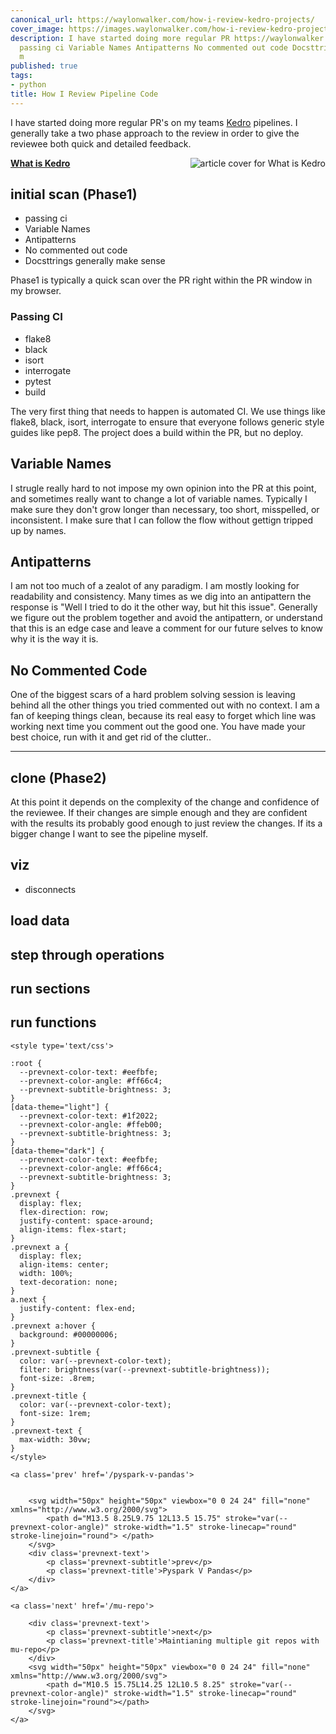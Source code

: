 ```yaml
---
canonical_url: https://waylonwalker.com/how-i-review-kedro-projects/
cover_image: https://images.waylonwalker.com/how-i-review-kedro-projects.png
description: I have started doing more regular PR https://waylonwalker.com/what-is-kedro
  passing ci Variable Names Antipatterns No commented out code Docsttrings generally
  m
published: true
tags:
- python
title: How I Review Pipeline Code
---
```


I have started doing more regular PR's on my teams [Kedro](https://waylonwalker.com/what-is-kedro) pipelines.  I generally take a two phase approach to the review in order to give the reviewee both quick and detailed feedback.



  <div class="onelinelink-wrapper">
      <a class="onelinelink" href="https://waylonwalker.com/what-is-kedro/">
          <img style="float: right;" align='right' src="https://images.waylonwalker.com/what-is-kedro-og_250x140.png" alt="article cover for 
 What is Kedro
"/>
          <p><strong>
 What is Kedro
</strong></p>
      </a>
  </div>


## initial scan (Phase1)

* passing ci
* Variable Names
* Antipatterns
* No commented out code
* Docsttrings generally make sense


Phase1 is typically a quick scan over the PR right within the PR window in my browser.  

### Passing CI

* flake8
* black
* isort
* interrogate
* pytest
* build

The very first thing that needs to happen is automated CI.  We use things like flake8, black, isort, interrogate to ensure that everyone follows generic style guides like pep8.  The project does a build within the PR, but no deploy.

## Variable Names

I strugle really hard to not impose my own opinion into the PR at this point, and sometimes really want to change a lot of variable names.  Typically I make sure they don't grow longer than necessary, too short, misspelled, or inconsistent.  I make sure that I can follow the flow without gettign tripped up by names.

## Antipatterns

I am not too much of a zealot of any paradigm.  I am mostly looking for readability and consistency.  Many times as we dig into an antipattern the response is "Well I tried to do it the other way, but hit this issue". Generally we figure out the problem together and avoid the antipattern, or understand that this is an edge case and leave a comment for our future selves to know why it is the way it is.

## No Commented Code

One of the biggest scars of a hard problem solving session is leaving behind all the other things you tried commented out with no context.  I am a fan of keeping things clean, because its real easy to forget which line was working next time you comment out the good one.  You have made your best choice, run with it and get rid of the clutter..


---

## clone (Phase2)

At this point it depends on the complexity of the change and confidence of the reviewee.  If their changes are simple enough and they are confident with the results its probably good enough to just review the changes.  If its a bigger change I want to see the pipeline myself.




## viz

* disconnects

## load data

## step through operations

## run sections

## run functions
<div class='prevnext'>

    <style type='text/css'>

    :root {
      --prevnext-color-text: #eefbfe;
      --prevnext-color-angle: #ff66c4;
      --prevnext-subtitle-brightness: 3;
    }
    [data-theme="light"] {
      --prevnext-color-text: #1f2022;
      --prevnext-color-angle: #ffeb00;
      --prevnext-subtitle-brightness: 3;
    }
    [data-theme="dark"] {
      --prevnext-color-text: #eefbfe;
      --prevnext-color-angle: #ff66c4;
      --prevnext-subtitle-brightness: 3;
    }
    .prevnext {
      display: flex;
      flex-direction: row;
      justify-content: space-around;
      align-items: flex-start;
    }
    .prevnext a {
      display: flex;
      align-items: center;
      width: 100%;
      text-decoration: none;
    }
    a.next {
      justify-content: flex-end;
    }
    .prevnext a:hover {
      background: #00000006;
    }
    .prevnext-subtitle {
      color: var(--prevnext-color-text);
      filter: brightness(var(--prevnext-subtitle-brightness));
      font-size: .8rem;
    }
    .prevnext-title {
      color: var(--prevnext-color-text);
      font-size: 1rem;
    }
    .prevnext-text {
      max-width: 30vw;
    }
    </style>
    
    <a class='prev' href='/pyspark-v-pandas'>
    

        <svg width="50px" height="50px" viewbox="0 0 24 24" fill="none" xmlns="http://www.w3.org/2000/svg">
            <path d="M13.5 8.25L9.75 12L13.5 15.75" stroke="var(--prevnext-color-angle)" stroke-width="1.5" stroke-linecap="round" stroke-linejoin="round"> </path>
        </svg>
        <div class='prevnext-text'>
            <p class='prevnext-subtitle'>prev</p>
            <p class='prevnext-title'>Pyspark V Pandas</p>
        </div>
    </a>
    
    <a class='next' href='/mu-repo'>
    
        <div class='prevnext-text'>
            <p class='prevnext-subtitle'>next</p>
            <p class='prevnext-title'>Maintianing multiple git repos with mu-repo</p>
        </div>
        <svg width="50px" height="50px" viewbox="0 0 24 24" fill="none" xmlns="http://www.w3.org/2000/svg">
            <path d="M10.5 15.75L14.25 12L10.5 8.25" stroke="var(--prevnext-color-angle)" stroke-width="1.5" stroke-linecap="round" stroke-linejoin="round"></path>
        </svg>
    </a>
  </div>